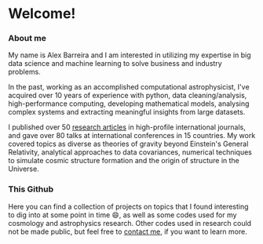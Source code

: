 # Welcome!

### About me

My name is Alex Barreira and I am interested in utilizing my expertise in big data science and machine learning to solve business and industry problems. 

In the past, working as an accomplished computational astrophysicist, I've acquired over 10 years of experience with python, data cleaning/analysis, high-performance computing, developing mathematical models, analysing complex systems and extracting meaningful insights from large datasets. 

I published over 50 [research articles](https://inspirehep.net/authors/1274022?ui-citation-summary=true) in high-profile international journals, and gave over 80 talks at international conferences in 15 countries. My work covered topics as diverse as theories of gravity beyond Einstein's General Relativity, analytical approaches to data covariances, numerical techniques to simulate cosmic structure formation and the origin of structure in the Universe.

### This Github
Here you can find a collection of projects on topics that I found interesting to dig into at some point in time :smile:, as well as some codes used for my cosmology and astrophysics research. Other codes used in research could not be made public, but feel free to [contact me](https://www.linkedin.com/in/alexandre-barreira-367b68136/), if you want to learn more.
